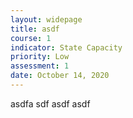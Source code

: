 ```yaml
---
layout: widepage
title: asdf
course: 1
indicator: State Capacity
priority: Low
assessment: 1
date: October 14, 2020
---
```

asdfa sdf asdf asdf
